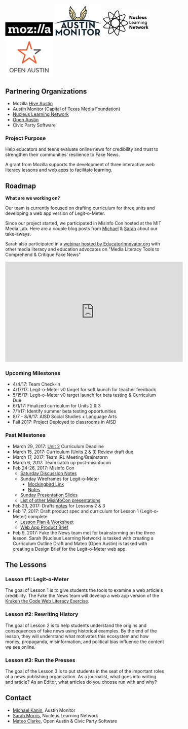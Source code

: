 <img src="images/mozilla.png" width="150" alt="Mozilla Logo"/>

<img src="images/Austin-monitor-logo.png" width="150" alt="Austin Monitor Logo"/>
<img src="images/nucleus.jpeg" width="150" alt="Nucleus Learning Network Logo"/>
<img src="images/OpenAustin.png" width="150" alt="Open Austin Logo"/>

## Partnering Organizations

- Mozilla [Hive Austin](http://twitter.com/hiveatx)
- Austin Monitor ([Capital of Texas Media Foundation](https://www.cotmf.org/))
- [Nucleus Learning Network](http://www.nucleuslearningnetwork.org/)
- [Open Austin](https://www.open-austin.org/)
- Civic Party Software

### Project Purpose

Help educators and teens evaluate online news for credibility and trust to strengthen their communities’ resilience to Fake News.

A grant from Mozilla supports the development of three interactive web literacy lessons and web apps to facilitate learning.

## Roadmap

**What are we working on?**

Our team is currently focused on drafting curriculum for three units and developing a web app version of Legit-o-Meter.

Since our project started, we participated in Misinfo Con hosted at the MIT Media Lab. Here are a couple blog posts from [Michael](https://medium.com/read-write-participate/good-news-83b6fc385571) & [Sarah](https://medium.com/read-write-participate/good-news-872b847ab46b) about our take-aways.

Sarah also participated in a [webinar hosted by EducatorInnovator.org](http://educatorinnovator.org/webinars/media-literacy-tools-to-comprehend-critique-fake-news/) with other media literacy and education advocates on "Media Literacy Tools to Comprehend & Critique Fake News" 

<iframe width="560" height="315" src="https://www.youtube.com/embed/1b-O_e_GhHM" frameborder="0" allowfullscreen></iframe>

<br>

### Upcoming Milestones

- 4/4/17: Team Check-in
- 4/17/17: Legit-o-Meter v0 target for soft launch for teacher feedback
- 5/15/17: Legit-o-Meter v0 target launch for beta testing & Curriculum Due
- 6/1/17: Finalized curriculum for Units 2 & 3
- 7/1/17: Identify summer beta testing opportunities
- 8/7 - 8/8/17: AISD Social Studies + Language Arts
- Fall 2017: Project Deployed to classrooms in AISD

### Past Milestones

- March 29, 2017: [Unit 2](https://docs.google.com/document/d/1WY9niUdCHBHzebspFYQgASG_UmVKXdvJuBHZMLZhTNY/edit?usp=sharing) Curriculum Deadline
- March 15, 2017: Curriculum (Units 2 & 3) Review draft due
- March 17, 2017: Team IRL Meeting/Brainstorm
- March 6, 2017: Team catch up post-misinfocon
- Feb 24-26, 2017: Misinfo Con
  - [Saturday Discussion Notes](https://docs.google.com/document/d/1Jkpe0KwSjBbMhZxYXtPIratLiPFKbnGes1G8dzM2Mzo/edit?usp=sharing)
  - Sunday Wireframes for Legit-o-Meter
    - [Mockingbird Link](https://gomockingbird.com/projects/1ai9dty/EbZl46)
    - [Notes ](/unit1/Feb_26_wireframes.md)
  - [Sunday Presentation Slides](https://docs.google.com/presentation/d/1-Ks6Cd87tmEQyJVqqCzxCBH8ZYmUV-NdVJLI5kD8zwo/pub?start=false&loop=false&delayms=3000)
  - [List of other MisinfoCon presentations](https://hackpad.com/Presentations-list-HEfQO6oBc79)
- Feb 23, 2017: Drafts [notes](https://docs.google.com/a/nucleuslearningnetwork.org/document/d/1YczOCZ9QrWhbbqqNkX57JwtOrbS5xdSsa7rgeyi4W-c/edit?usp=sharing) for Lessons 2 & 3
- Feb 17, 2017: Draft product spec and curriculum for Lesson 1 (Legit-o-Meter) complete
  - [Lesson Plan & Worksheet](https://docs.google.com/document/d/1fiA4r5OKVco8b9Gjk7QW4ZlxalsWK4_IpfWV1PITzK4/edit?usp=sharing)
  - [Web App Product Brief](https://docs.google.com/document/d/1wjEQ1J8NYLxTLQ2HNXMtlJkVIZa60feeGEWoNS80ZLo/edit?usp=sharing)
- Feb 9, 2017: Fake the News team met for brainstorming on the three lesson. Sarah (Nucleus Learning Network) is tasked with creating a Curriculum Outline Draft and Mateo (Open Austin) is tasked with creating a Design Brief for the Legit-o-Meter web app.

## The Lessons

### Lesson #1: Legit-o-Meter

The goal of Lesson 1 is to give students the tools to examine a web article's credibility. The Fake the News team will develop a web app version of the [Kraken the Code Web Literacy Exercise](https://mozilla.github.io/webmaker-curriculum/WebLiteracyBasics-I/session01-kraken.html).

### Lesson #2: Rewriting History

The goal of Lesson 2 is to help students understand the origins and consequences of fake news using historical examples. By the end of the lesson, they will understand what motivates this ecosystem and how money, propaganda, misinformation, and political bias influence the content we see online.

### Lesson #3: Run the Presses

The goal of the Lesson 3 is to put students in the seat of the important roles at a news publishing organization. As a journalist, what goes into writing and article? As an Editor, what articles do you choose run with and why?

## Contact
- [Michael Kanin](mailto:michael.kanin@cotmf.org), Austin Monitor
- [Sarah Morris](mailto:smorris@nucleuslearningnetwork.org), Nucleus Learning Network
- [Mateo Clarke](mailto:code@mateoclarke.com), Open Austin & Civic Party Software

